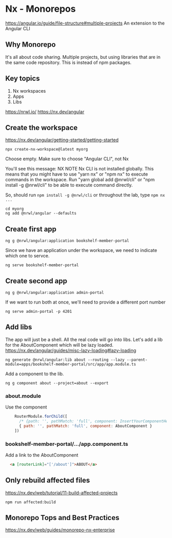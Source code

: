 # Nx - Monorepos
https://angular.io/guide/file-structure#multiple-projects
An extension to the Angular CLI

## Why Monorepo
It's all about code sharing. Multiple projects, but using libraries that are in the same code repository. This is instead of npm packages.

## Key topics
1. Nx workspaces
2. Apps
3. Libs

https://nrwl.io/
https://nx.dev/angular

## Create the workspace
https://nx.dev/angular/getting-started/getting-started

```
npx create-nx-workspace@latest myorg
```
Choose empty.
Make sure to choose "Angular CLI", not Nx

You'll see this message:
NX   NOTE  Nx CLI is not installed globally.
This means that you might have to use "yarn nx" or "npm nx" to execute commands in the workspace.
  Run "yarn global add @nrwl/cli" or "npm install -g @nrwl/cli" to be able to execute command directly.

So, should run ```npm install -g @nrwl/cli``` or throughout the lab, type ```npm nx ...```
```
cd myorg
ng add @nrwl/angular --defaults
```

## Create first app
```
ng g @nrwl/angular:application bookshelf-member-portal
```

Since we have an application under the workspace, we need to indicate which one to servce.
```
ng serve bookshelf-member-portal
```

## Create second app
```
ng g @nrwl/angular:application admin-portal
```

If we want to run both at once, we'll need to provide a different port number
```
ng serve admin-portal -p 4201
```

## Add libs
The app will just be a shell. All the real code will go into libs.
Let's add a lib for the AboutComponent which will be lazy loaded.
https://nx.dev/angular/guides/misc-lazy-loading#lazy-loading
```
ng generate @nrwl/angular:lib about --routing --lazy --parent-module=apps/bookshelf-member-portal/src/app/app.module.ts 
```

Add a component to the lib.
```
ng g component about --project=about --export
```

### about.module
Use the component
```javascript
    RouterModule.forChild([
      /* {path: '', pathMatch: 'full', component: InsertYourComponentHere} */
      { path: '', pathMatch: 'full', component: AboutComponent }
    ])
```

### bookshelf-member-portal/.../app.component.ts
Add a link to the AboutComponent
```html
  <a [routerLink]="['/about']">ABOUT</a>
```

## Only rebuild affected files
https://nx.dev/web/tutorial/11-build-affected-projects

```
npm run affected:build
```

## Monorepo Tops and Best Practices
https://nx.dev/web/guides/monorepo-nx-enterprise
